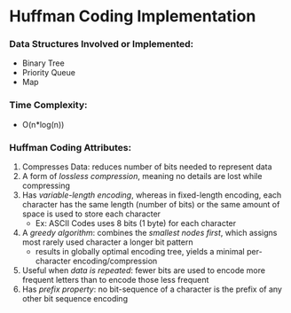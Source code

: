 # Huffman Coding Implementation

### Data Structures Involved or Implemented: 
* Binary Tree
* Priority Queue
* Map 

### Time Complexity: 
* O(n*log(n)) 

### Huffman Coding Attributes:   
1. Compresses Data: reduces number of bits needed to represent data 
1. A form of *lossless compression*, meaning no details are lost while compressing
1. Has *variable-length encoding*, whereas in fixed-length encoding, each character has the same length (number of bits) or the same amount of space is used to store each character
   * Ex: ASCII Codes uses 8 bits (1 byte) for each character 
1. A *greedy algorithm*: combines the *smallest nodes first*, which assigns most rarely used character a longer bit pattern 
   * results in globally optimal encoding tree, yields a minimal per-character encoding/compression
1. Useful when *data is repeated*: fewer bits are used to encode more frequent letters than to encode those less frequent 
1. Has *prefix property*: no bit-sequence of a character is the prefix of any other bit sequence encoding
